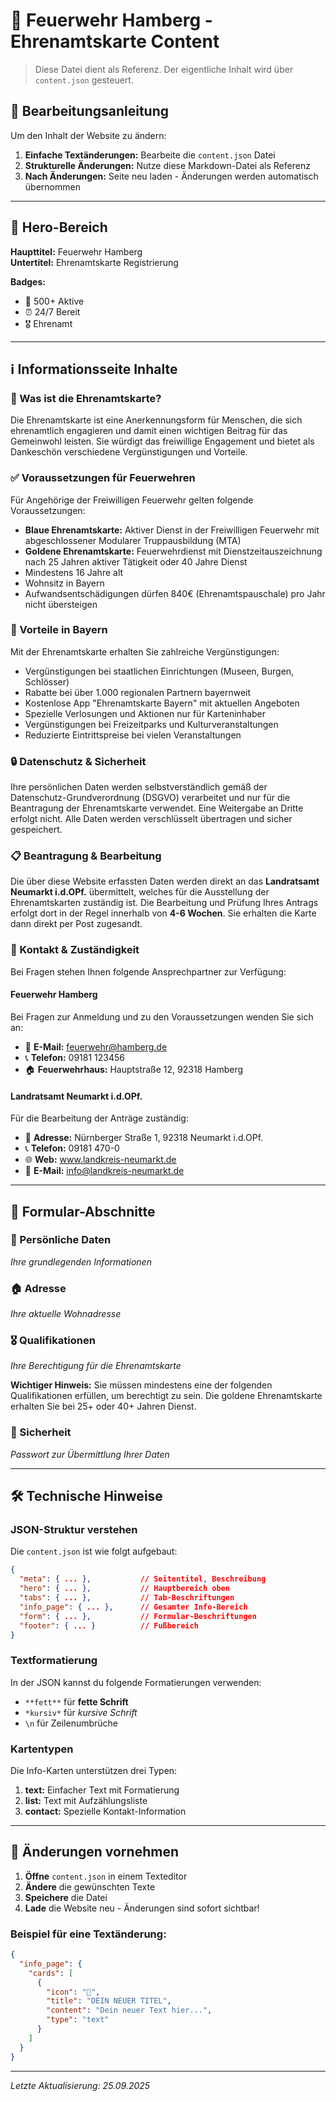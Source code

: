 # 🚒 Feuerwehr Hamberg - Ehrenamtskarte Content

> Diese Datei dient als Referenz. Der eigentliche Inhalt wird über `content.json` gesteuert.

## 📝 Bearbeitungsanleitung

Um den Inhalt der Website zu ändern:

1. **Einfache Textänderungen:** Bearbeite die `content.json` Datei
2. **Strukturelle Änderungen:** Nutze diese Markdown-Datei als Referenz
3. **Nach Änderungen:** Seite neu laden - Änderungen werden automatisch übernommen

---

## 🎯 Hero-Bereich

**Haupttitel:** Feuerwehr Hamberg  
**Untertitel:** Ehrenamtskarte Registrierung

**Badges:**

- 👥 500+ Aktive
- ⏰ 24/7 Bereit
- 🎖️ Ehrenamt

---

## ℹ️ Informationsseite Inhalte

### 🎫 Was ist die Ehrenamtskarte?

Die Ehrenamtskarte ist eine Anerkennungsform für Menschen, die sich ehrenamtlich engagieren und damit einen wichtigen Beitrag für das Gemeinwohl leisten. Sie würdigt das freiwillige Engagement und bietet als Dankeschön verschiedene Vergünstigungen und Vorteile.

### ✅ Voraussetzungen für Feuerwehren

Für Angehörige der Freiwilligen Feuerwehr gelten folgende Voraussetzungen:

- **Blaue Ehrenamtskarte:** Aktiver Dienst in der Freiwilligen Feuerwehr mit abgeschlossener Modularer Truppausbildung (MTA)
- **Goldene Ehrenamtskarte:** Feuerwehrdienst mit Dienstzeitauszeichnung nach 25 Jahren aktiver Tätigkeit oder 40 Jahre Dienst
- Mindestens 16 Jahre alt
- Wohnsitz in Bayern
- Aufwandsentschädigungen dürfen 840€ (Ehrenamtspauschale) pro Jahr nicht übersteigen

### 🎁 Vorteile in Bayern

Mit der Ehrenamtskarte erhalten Sie zahlreiche Vergünstigungen:

- Vergünstigungen bei staatlichen Einrichtungen (Museen, Burgen, Schlösser)
- Rabatte bei über 1.000 regionalen Partnern bayernweit
- Kostenlose App "Ehrenamtskarte Bayern" mit aktuellen Angeboten
- Spezielle Verlosungen und Aktionen nur für Karteninhaber
- Vergünstigungen bei Freizeitparks und Kulturveranstaltungen
- Reduzierte Eintrittspreise bei vielen Veranstaltungen

### 🔒 Datenschutz & Sicherheit

Ihre persönlichen Daten werden selbstverständlich gemäß der Datenschutz-Grundverordnung (DSGVO) verarbeitet und nur für die Beantragung der Ehrenamtskarte verwendet. Eine Weitergabe an Dritte erfolgt nicht. Alle Daten werden verschlüsselt übertragen und sicher gespeichert.

### 📋 Beantragung & Bearbeitung

Die über diese Website erfassten Daten werden direkt an das **Landratsamt Neumarkt i.d.OPf.** übermittelt, welches für die Ausstellung der Ehrenamtskarten zuständig ist. Die Bearbeitung und Prüfung Ihres Antrags erfolgt dort in der Regel innerhalb von **4-6 Wochen**. Sie erhalten die Karte dann direkt per Post zugesandt.

### 💬 Kontakt & Zuständigkeit

Bei Fragen stehen Ihnen folgende Ansprechpartner zur Verfügung:

#### Feuerwehr Hamberg

Bei Fragen zur Anmeldung und zu den Voraussetzungen wenden Sie sich an:

- 📧 **E-Mail:** feuerwehr@hamberg.de
- 📞 **Telefon:** 09181 123456
- 🏠 **Feuerwehrhaus:** Hauptstraße 12, 92318 Hamberg

#### Landratsamt Neumarkt i.d.OPf.

Für die Bearbeitung der Anträge zuständig:

- 📍 **Adresse:** Nürnberger Straße 1, 92318 Neumarkt i.d.OPf.
- 📞 **Telefon:** 09181 470-0
- 🌐 **Web:** www.landkreis-neumarkt.de
- 📧 **E-Mail:** info@landkreis-neumarkt.de

---

## 📝 Formular-Abschnitte

### 👤 Persönliche Daten

_Ihre grundlegenden Informationen_

### 🏠 Adresse

_Ihre aktuelle Wohnadresse_

### 🎖️ Qualifikationen

_Ihre Berechtigung für die Ehrenamtskarte_

**Wichtiger Hinweis:** Sie müssen mindestens eine der folgenden Qualifikationen erfüllen, um berechtigt zu sein. Die goldene Ehrenamtskarte erhalten Sie bei 25+ oder 40+ Jahren Dienst.

### 🔐 Sicherheit

_Passwort zur Übermittlung Ihrer Daten_

---

## 🛠️ Technische Hinweise

### JSON-Struktur verstehen

Die `content.json` ist wie folgt aufgebaut:

```json
{
  "meta": { ... },           // Seitentitel, Beschreibung
  "hero": { ... },           // Hauptbereich oben
  "tabs": { ... },           // Tab-Beschriftungen
  "info_page": { ... },      // Gesamter Info-Bereich
  "form": { ... },           // Formular-Beschriftungen
  "footer": { ... }          // Fußbereich
}
```

### Textformatierung

In der JSON kannst du folgende Formatierungen verwenden:

- `**fett**` für **fette Schrift**
- `*kursiv*` für _kursive Schrift_
- `\n` für Zeilenumbrüche

### Kartentypen

Die Info-Karten unterstützen drei Typen:

1. **text:** Einfacher Text mit Formatierung
2. **list:** Text mit Aufzählungsliste
3. **contact:** Spezielle Kontakt-Information

---

## 🚀 Änderungen vornehmen

1. **Öffne** `content.json` in einem Texteditor
2. **Ändere** die gewünschten Texte
3. **Speichere** die Datei
4. **Lade** die Website neu - Änderungen sind sofort sichtbar!

### Beispiel für eine Textänderung:

```json
{
  "info_page": {
    "cards": [
      {
        "icon": "🎫",
        "title": "DEIN NEUER TITEL",
        "content": "Dein neuer Text hier...",
        "type": "text"
      }
    ]
  }
}
```

---

_Letzte Aktualisierung: 25.09.2025_
